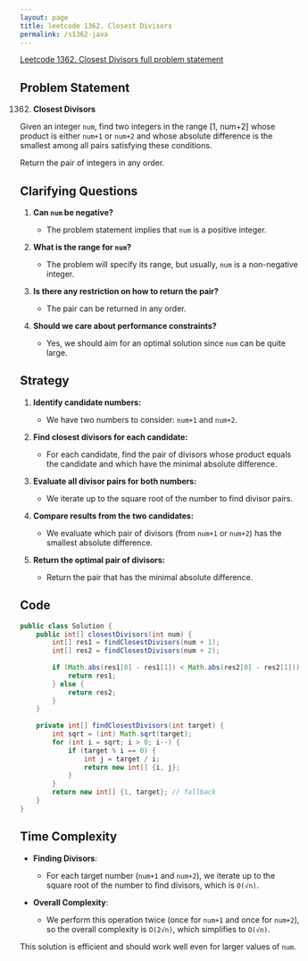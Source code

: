```yaml
---
layout: page
title: leetcode 1362. Closest Divisors
permalink: /s1362-java
---
```

[Leetcode 1362. Closest Divisors full problem statement](https://algoadvance.github.io/algoadvance/l1362)
## Problem Statement

1362. **Closest Divisors**

Given an integer `num`, find two integers in the range [1, num+2] whose product is either `num+1` or `num+2` and whose absolute difference is the smallest among all pairs satisfying these conditions.

Return the pair of integers in any order.

## Clarifying Questions

1. **Can `num` be negative?**
   - The problem statement implies that `num` is a positive integer.

2. **What is the range for `num`?**
   - The problem will specify its range, but usually, `num` is a non-negative integer.

3. **Is there any restriction on how to return the pair?**
   - The pair can be returned in any order.

4. **Should we care about performance constraints?**
   - Yes, we should aim for an optimal solution since `num` can be quite large.

## Strategy

1. **Identify candidate numbers:**
   - We have two numbers to consider: `num+1` and `num+2`.
  
2. **Find closest divisors for each candidate:**
   - For each candidate, find the pair of divisors whose product equals the candidate and which have the minimal absolute difference.
  
3. **Evaluate all divisor pairs for both numbers:**
   - We iterate up to the square root of the number to find divisor pairs.
  
4. **Compare results from the two candidates:**
   - We evaluate which pair of divisors (from `num+1` or `num+2`) has the smallest absolute difference.
  
5. **Return the optimal pair of divisors:**
   - Return the pair that has the minimal absolute difference.

## Code

```java
public class Solution {
    public int[] closestDivisors(int num) {
        int[] res1 = findClosestDivisors(num + 1);
        int[] res2 = findClosestDivisors(num + 2);
        
        if (Math.abs(res1[0] - res1[1]) < Math.abs(res2[0] - res2[1])) {
            return res1;
        } else {
            return res2;
        }
    }
    
    private int[] findClosestDivisors(int target) {
        int sqrt = (int) Math.sqrt(target);
        for (int i = sqrt; i > 0; i--) {
            if (target % i == 0) {
                int j = target / i;
                return new int[] {i, j};
            }
        }
        return new int[] {1, target}; // fallback
    }
}
```

## Time Complexity

- **Finding Divisors**: 
  - For each target number (`num+1` and `num+2`), we iterate up to the square root of the number to find divisors, which is `O(√n)`.
  
- **Overall Complexity**: 
  - We perform this operation twice (once for `num+1` and once for `num+2`), so the overall complexity is `O(2√n)`, which simplifies to `O(√n)`.

This solution is efficient and should work well even for larger values of `num`.